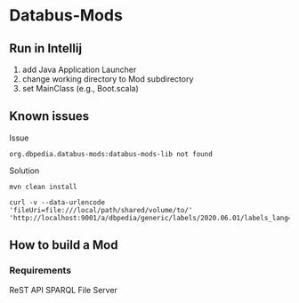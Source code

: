 # Databus-Mods

## Run in Intellij

1. add Java Application Launcher
2. change working directory to Mod subdirectory
3. set MainClass (e.g., Boot.scala)

## Known issues

Issue
```
org.dbpedia.databus-mods:databus-mods-lib not found
```
Solution
```
mvn clean install
```
```
curl -v --data-urlencode 'fileUri=file:///local/path/shared/volume/to/' 'http://localhost:9001/a/dbpedia/generic/labels/2020.06.01/labels_lang=de.ttl.bz2'
```

## How to build a Mod 

### Requirements 

ReST API
SPARQL
File Server